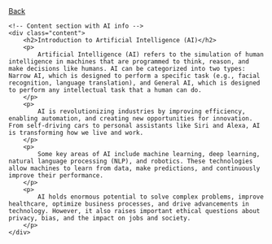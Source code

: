 
<html lang="en">
<head>
    <meta charset="UTF-8">
    <meta name="author" content="RhythmusByte" />
    <meta name="viewport" content="width=device-width, initial-scale=1.0"/>
    <title>AI Information</title>
    <link rel="stylesheet" href="style.css">
    <link rel="stylesheet" href="https://cdnjs.cloudflare.com/ajax/libs/font-awesome/6.4.0/css/all.min.css" />
</head>

<body>
    <!-- Back button to the main website -->
    <a href="https://mohammedsalem14.github.io/introduction-to-future/" class="back-btn">
        <i class="fa fa-arrow-left"></i> Back
    </a>

    <!-- Content section with AI info -->
    <div class="content">
        <h2>Introduction to Artificial Intelligence (AI)</h2>
        <p>
            Artificial Intelligence (AI) refers to the simulation of human intelligence in machines that are programmed to think, reason, and make decisions like humans. AI can be categorized into two types: Narrow AI, which is designed to perform a specific task (e.g., facial recognition, language translation), and General AI, which is designed to perform any intellectual task that a human can do.
        </p>
        <p>
            AI is revolutionizing industries by improving efficiency, enabling automation, and creating new opportunities for innovation. From self-driving cars to personal assistants like Siri and Alexa, AI is transforming how we live and work.
        </p>
        <p>
            Some key areas of AI include machine learning, deep learning, natural language processing (NLP), and robotics. These technologies allow machines to learn from data, make predictions, and continuously improve their performance.
        </p>
        <p>
            AI holds enormous potential to solve complex problems, improve healthcare, optimize business processes, and drive advancements in technology. However, it also raises important ethical questions about privacy, bias, and the impact on jobs and society.
        </p>
    </div>

</body>
</html>

